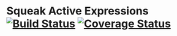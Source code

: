 # Squeak Active Expressions [![Build Status][travis_b]][travis_url] [![Coverage Status][coveralls_b]][coveralls_url]

[travis_b]: https://travis-ci.org/stlutz/Squeak-ActiveExpressions.svg?branch=master
[travis_url]: https://travis-ci.org/stlutz/Squeak-ActiveExpressions
[coveralls_b]: https://coveralls.io/repos/github/stlutz/Squeak-ActiveExpressions/badge.svg?branch=master
[coveralls_url]: https://coveralls.io/github/stlutz/Squeak-ActiveExpressions?branch=master
